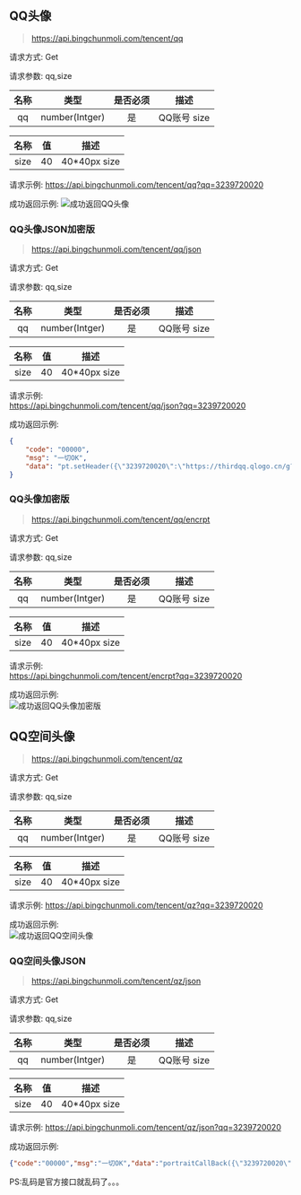<!--
 * @Author: 冰彦糖
 * @Date: 2020-11-28 14:23:15
 * @LastEditTime: 2020-11-28 20:52:14
 * @LastEditors: Please set LastEditors
 * @Description: In User Settings Edit
 * @FilePath: \static\tencent\QQ头像.md
-->

## <span id="QQ头像">QQ头像</spsn>

> https://api.bingchunmoli.com/tencent/qq

请求方式: Get

请求参数: qq,size

名称|类型|是否必须|描述
:-:|:-:|:-:|:-:
qq|number(Intger)|是|QQ账号 size|number(Intger)|否|图片大小,默认值140 限定可选值(仅支持):

名称|值|描述
:-:|:-:|:-:
size|40|40*40px size|100|100*100px size|140|140*140px size|160|160*160px size|640|640*640px

请求示例:
https://api.bingchunmoli.com/tencent/qq?qq=3239720020

成功返回示例:
![成功返回QQ头像](https://api.bingchunmoli.com/tencent/qq?qq=3239720020)

### <span id="QQ头像加密JSON版">QQ头像JSON加密版</spsn>

> https://api.bingchunmoli.com/tencent/qq/json

请求方式: Get

请求参数: qq,size

名称|类型|是否必须|描述
:-:|:-:|:-:|:-:
qq|number(Intger)|是|QQ账号 size|number(Intger)|否|图片大小,默认值140 限定可选值(仅支持):

名称|值|描述
:-:|:-:|:-:
size|40|40*40px size|100|100*100px size|140|140*140px size|160|160*160px size|640|640*640px

请求示例:  
https://api.bingchunmoli.com/tencent/qq/json?qq=3239720020

成功返回示例:

```json
{
    "code": "00000",
    "msg": "一切OK",
    "data": "pt.setHeader({\"3239720020\":\"https://thirdqq.qlogo.cn/g?b=sdk&k=7PImib6cWLxKdWGiaUjLGtRg&s=140&t=1581145018\"})"
}
```

### <span id="QQ头像加密版">QQ头像加密版</spsn>

> https://api.bingchunmoli.com/tencent/qq/encrpt

请求方式: Get

请求参数: qq,size

名称|类型|是否必须|描述
:-:|:-:|:-:|:-:
qq|number(Intger)|是|QQ账号 size|number(Intger)|否|图片大小,默认值140 限定可选值(仅支持):

名称|值|描述
:-:|:-:|:-:
size|40|40*40px size|100|100*100px size|140|140*140px size|160|160*160px size|640|640*640px

请求示例:  
https://api.bingchunmoli.com/tencent/encrpt?qq=3239720020

成功返回示例:  
![成功返回QQ头像加密版](https://api.bingchunmoli.com/tencent/encrpt?qq=3239720020)

## <span id="QQ空间头像">QQ空间头像</spsn>

> https://api.bingchunmoli.com/tencent/qz

请求方式: Get

请求参数: qq,size

名称|类型|是否必须|描述
:-:|:-:|:-:|:-:
qq|number(Intger)|是|QQ账号 size|number(Intger)|否|图片大小,默认值140 限定可选值(仅支持):

名称|值|描述
:-:|:-:|:-:
size|40|40*40px size|100|100*100px size|140|140*140px size|160|160*160px size|640|640*640px

请求示例:
https://api.bingchunmoli.com/tencent/qz?qq=3239720020

成功返回示例:  
![成功返回QQ空间头像](https://api.bingchunmoli.com/tencent/qz?qq=3239720020)

### <span id="QQ空间头像JSON版">QQ空间头像JSON</spsn>

> https://api.bingchunmoli.com/tencent/qz/json

请求方式: Get

请求参数: qq,size

名称|类型|是否必须|描述
:-:|:-:|:-:|:-:
qq|number(Intger)|是|QQ账号 size|number(Intger)|否|图片大小,默认值140 限定可选值(仅支持):

名称|值|描述
:-:|:-:|:-:
size|40|40*40px size|100|100*100px size|140|140*140px size|160|160*160px size|640|640*640px

请求示例:
https://api.bingchunmoli.com/tencent/qz/json?qq=3239720020

成功返回示例:

```json
{"code":"00000","msg":"一切OK","data":"portraitCallBack({\"3239720020\":[\"http://qlogo1.store.qq.com/qzone/3239720020/3239720020/100\",52,-1,0,0,0,\"��һ���ӡ����\",0]})"}
```

PS:乱码是官方接口就乱码了。。。